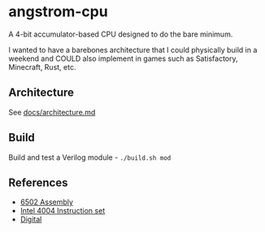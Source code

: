 # angstrom-cpu

A 4-bit accumulator-based CPU designed to do the bare minimum.

I wanted to have a barebones architecture that I could physically build in
a weekend and COULD also implement in games such as Satisfactory, Minecraft, Rust, etc.

## Architecture

See [docs/architecture.md](docs/architecture.md)

## Build

Build and test a Verilog module - `./build.sh mod`

## References

- [6502 Assembly](https://en.wikibooks.org/wiki/6502_Assembly)
- [Intel 4004 Instruction set](http://e4004.szyc.org/iset.html)
- [Digital](https://github.com/hneemann/Digital)
